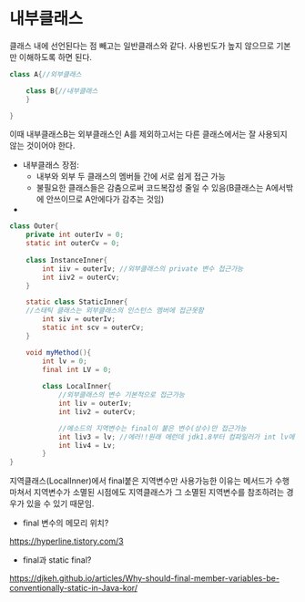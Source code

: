 # 내부클래스

클래스 내에 선언된다는 점 빼고는 일반클래스와 같다. 사용빈도가 높지 않으므로 기본만 이해하도록 하면 된다.

```java
class A{//외부클래스

	class B{//내부클래스
	}

}
```

이때 내부클래스B는 외부클래스인 A를 제외하고서는 다른 클래스에서는 잘 사용되지 않는 것이어야 한다.

- 내부클래스 장점:
  - 내부와 외부 두 클래스의 멤버들 간에 서로 쉽게 접근 가능
  - 불필요한 클래스들은 감춤으로써 코드복잡성 줄일 수 있음(B클래스는 A에서밖에 안쓰이므로 A안에다가 감추는 것임)
- 

```java
class Outer{
	private int outerIv = 0;
	static int outerCv = 0;
	
	class InstanceInner{
		int iiv = outerIv; //외부클래스의 private 변수 접근가능
		int iiv2 = outerCv;
	}

	static class StaticInner{
	//스태틱 클래스는 외부클래스의 인스턴스 멤버에 접근못함
		int siv = outerIv;
		static int scv = outerCv;
	}

	void myMethod(){
		int lv = 0;
		final int LV = 0;
		
		class LocalInner{
			//외부클래스의 변수 기본적으로 접근가능
			int liv = outerIv;
			int liv2 = outerCv;

			//메소드의 지역변수는 final이 붙은 변수(상수)만 접근가능
			int liv3 = lv; //에러!!원래 에런데 jdk1.8부터 컴파일러가 int lv에 final붙여줘서 가능해짐
			int liv4 = Lv; 
		}
}
```

지역클래스(LocalInner)에서 final붙은 지역변수만 사용가능한 이유는 메서드가 수행마쳐서 지역변수가 소멸된 시점에도 지역클래스가 그 소멸된 지역변수를 참조하려는 경우가 있을 수 있기 때문임.

- final 변수의 메모리 위치?

https://hyperline.tistory.com/3

- final과 static final?

https://djkeh.github.io/articles/Why-should-final-member-variables-be-conventionally-static-in-Java-kor/